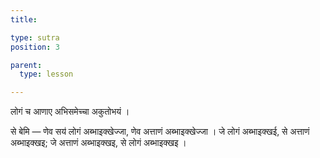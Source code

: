 ```yaml
---
title: 

type: sutra
position: 3

parent:
  type: lesson

---
```


लोगं च आणाए अभिसमेच्चा अकुतोभयं । 

से बेमि — णेव सय॑ लोगं अब्भाइक्खेज्जा, णेव अत्ताणं अब्भाइक्खेज्जा । जे लोगं अब्भाइक्खई, से अत्ताणं अब्भाइक्खइ; जे अत्ताणं अब्भाइक्खइ, से लोगं अब्भाइक्खइ ।